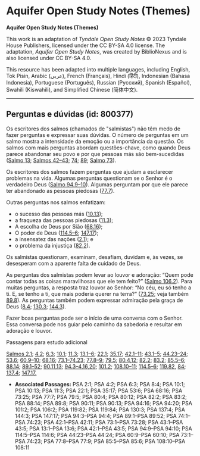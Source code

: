 # Aquifer Open Study Notes (Themes)

**Aquifer Open Study Notes (Themes)**

This work is an adaptation of *Tyndale Open Study Notes* © 2023 Tyndale House Publishers, licensed under the CC BY\-SA 4\.0 license. The adaptation, *Aquifer Open Study Notes*, was created by BiblioNexus and is also licensed under CC BY\-SA 4\.0\.

This resource has been adapted into multiple languages, including English, Tok Pisin, Arabic (عربي), French (Français), Hindi (हिंदी), Indonesian (Bahasa Indonesia), Portuguese (Português), Russian (Русский), Spanish (Español), Swahili (Kiswahili), and Simplified Chinese (简体中文).



--------------------------------

## Perguntas e dúvidas (id: 800377)

Os escritores dos salmos (chamados de "salmistas") não têm medo de fazer perguntas e expressar suas dúvidas. O número de perguntas em um salmo mostra a intensidade da emoção ou a importância da questão. Os salmos com mais perguntas abordam questões\-chave, como quando Deus parece abandonar seu povo e por que pessoas más são bem\-sucedidas ([Salmo 13](https://ref.ly/Ps13:1-Ps13:6); [Salmos 42–43](https://ref.ly/Ps42:1-Ps43:5); [74](https://ref.ly/Ps74:1-Ps74:23); [89](https://ref.ly/Ps89:1-Ps89:52); [Salmo 73](https://ref.ly/Ps73:1-Ps73:28)).

Os escritores dos salmos fazem perguntas que ajudam a esclarecer problemas na vida. Algumas perguntas questionam se o Senhor é o verdadeiro Deus ([Salmo 94\.9–10](https://ref.ly/Ps94:9-Ps94:10)). Algumas perguntam por que ele parece ter abandonado as pessoas piedosas ([77\.7](https://ref.ly/Ps77:7)).

Outras perguntas nos salmos enfatizam:

* o sucesso das pessoas más ([10\.13](https://ref.ly/Ps10:13));
* a fraqueza das pessoas piedosas ([11\.3](https://ref.ly/Ps11:3));
* A escolha de Deus por Sião ([68\.16](https://ref.ly/Ps68:16));
* O poder de Deus ([114\.5–6](https://ref.ly/Ps114:5-Ps114:6); [147\.17](https://ref.ly/Ps147:17));
* a insensatez das nações ([2\.1](https://ref.ly/Ps2:1)); e
* o problema da injustiça ([82\.2](https://ref.ly/Ps82:2)).

Os salmistas questionam, examinam, desafiam, duvidam e, às vezes, se desesperam com a aparente falta de cuidado de Deus.

As perguntas dos salmistas podem levar ao louvor e adoração: “Quem pode contar todas as coisas maravilhosas que ele tem feito?” ([Salmo 106\.2](https://ref.ly/Ps106:2)). Para muitas perguntas, a resposta traz louvor ao Senhor: “No céu, eu só tenho a ti. E, se tenho a ti, que mais poderia querer na terra?” ([73\.25](https://ref.ly/Ps73:25); veja também [89\.8](https://ref.ly/Ps89:8)). As perguntas também podem expressar admiração pela graça de Deus ([8\.4](https://ref.ly/Ps8:4); [130\.3](https://ref.ly/Ps130:3); [144\.3](https://ref.ly/Ps144:3)).

Fazer boas perguntas pode ser o início de uma conversa com o Senhor. Essa conversa pode nos guiar pelo caminho da sabedoria e resultar em adoração e louvor.

Passagens para estudo adicional

[Salmos 2\.1](https://ref.ly/Ps2:1); [4\.2](https://ref.ly/Ps4:2); [6\.3](https://ref.ly/Ps6:3); [10\.1](https://ref.ly/Ps10:1); [11\.3](https://ref.ly/Ps11:3); [13\.1–6](https://ref.ly/Ps13:1-Ps13:6); [22\.1](https://ref.ly/Ps22:1); [35\.17](https://ref.ly/Ps35:17); [42\.1–11](https://ref.ly/Ps42:1-Ps42:11); [43\.1–5](https://ref.ly/Ps43:1-Ps43:5); [44\.23–24](https://ref.ly/Ps44:23-Ps44:24); [53\.6](https://ref.ly/Ps53:6); [60\.9–10](https://ref.ly/Ps60:9-Ps60:10); [68\.16](https://ref.ly/Ps68:16); [73\.1–74\.23](https://ref.ly/Ps73:1-Ps74:23); [77\.8–9](https://ref.ly/Ps77:8-Ps77:9); [79\.5](https://ref.ly/Ps79:5); [80\.4](https://ref.ly/Ps80:4),[12](https://ref.ly/Ps80:12); [82\.2](https://ref.ly/Ps82:2); [83\.2](https://ref.ly/Ps83:2); [85\.5–6](https://ref.ly/Ps85:5-Ps85:6); [88\.14](https://ref.ly/Ps88:14); [89\.1–52](https://ref.ly/Ps89:1-Ps89:52); [90\.11](https://ref.ly/Ps90:11),[13](https://ref.ly/Ps90:13); [94\.3–4](https://ref.ly/Ps94:3-Ps94:4),[16](https://ref.ly/Ps94:16),[20](https://ref.ly/Ps94:20); [101\.2](https://ref.ly/Ps101:2); [108\.10–11](https://ref.ly/Ps108:10-Ps108:11); [114\.5–6](https://ref.ly/Ps114:5-Ps114:6); [119\.82](https://ref.ly/Ps119:82), [84](https://ref.ly/Ps119:84); [137\.4](https://ref.ly/Ps137:4); [147\.17\.](https://ref.ly/Ps147:17)

* **Associated Passages:** PSA 2:1; PSA 4:2; PSA 6:3; PSA 8:4; PSA 10:1; PSA 10:13; PSA 11:3; PSA 22:1; PSA 35:17; PSA 53:6; PSA 68:16; PSA 73:25; PSA 77:7; PSA 79:5; PSA 80:4; PSA 80:12; PSA 82:2; PSA 83:2; PSA 88:14; PSA 89:8; PSA 90:11; PSA 90:13; PSA 94:16; PSA 94:20; PSA 101:2; PSA 106:2; PSA 119:82; PSA 119:84; PSA 130:3; PSA 137:4; PSA 144:3; PSA 147:17; PSA 94:3–PSA 94:4; PSA 89:1–PSA 89:52; PSA 74:1–PSA 74:23; PSA 42:1–PSA 42:11; PSA 73:1–PSA 73:28; PSA 43:1–PSA 43:5; PSA 13:1–PSA 13:6; PSA 42:1–PSA 43:5; PSA 94:9–PSA 94:10; PSA 114:5–PSA 114:6; PSA 44:23–PSA 44:24; PSA 60:9–PSA 60:10; PSA 73:1–PSA 74:23; PSA 77:8–PSA 77:9; PSA 85:5–PSA 85:6; PSA 108:10–PSA 108:11

